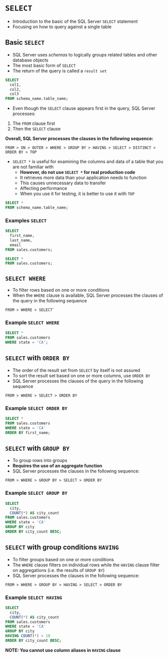 # `SELECT`

- Introduction to the basic of the SQL Server `SELECT` statement
- Focusing on how to query against a single table

## Basic `SELECT`

- SQL Server uses *schemas* to logically groups related tables and other database objects
- The most basic form of `SELECT`
- The return of the query is called a `result set`

```sql
SELECT 
  col1, 
  col2, 
  col3
FROM schema_name.table_name;
```

- Even though the `SELECT` clause appears first in the query, SQL Server processes:

1. The `FROM` clause first
1. Then the `SELECT` clause 

**Overall, SQL Server processes the clauses in the following sequence:**

```
FROM > ON > OUTER > WHERE > GROUP BY > HAVING > SELECT > DISTINCT > ORDER BY > TOP
```

- `SELECT *` is useful for examining the columns and data of a table that you are not familiar with
  - **However, do not use `SELECT *` for real production code**
  - It retrieves more data than your application needs to function
  - This causes unnecessary data to transfer
  - Affecting performance
  - When you use it for testing, it is better to use it with `TOP`

```sql
SELECT *
FROM schema_name.table_name;
```

### Examples `SELECT`

```sql
SELECT 
  first_name, 
  last_name, 
  email
FROM sales.customers;
```

```sql
SELECT *
FROM sales.customers;
```

## `SELECT WHERE`

- To filter rows based on one or more conditions
- When the `WHERE` clause is available, SQL Server processes the clauses of the query in the following sequence

```
FROM > WHERE > SELECT`
```

### Example `SELECT WHERE`

```sql
SELECT *
FROM sales.customers
WHERE state = 'CA';
```

## `SELECT` with `ORDER BY`

- The order of the result set from `SELECT` by itself is not assured
- To sort the result set based on one or more columns, use `ORDER BY`
- SQL Server processes the clauses of the query in the following sequence

```
FROM > WHERE > SELECT > ORDER BY
```

### Example `SELECT ORDER BY`

```sql
SELECT *
FROM sales.customers
WHERE state = 'CA'
ORDER BY first_name;
```

## `SELECT` with `GROUP BY`

- To group rows into groups
- **Requires the use of an aggregate function**
- SQL Server processes the clauses in the following sequence: 

```
FROM > WHERE > GROUP BY > SELECT > ORDER BY
```

### Example `SELECT GROUP BY`

```sql
SELECT 
  city, 
  COUNT(*) AS city_count
FROM sales.customers
WHERE state = 'CA'
GROUP BY city
ORDER BY city_count DESC;
```

## `SELECT` with group conditions `HAVING`

- To filter groups based on one or more conditions
- The `WHERE` clause filters on individual rows while the `HAVING` clause filter on aggregations (i.e. the results of `GROUP BY`)
- SQL Server processes the clauses in the following sequence: 

```
FROM > WHERE > GROUP BY > HAVING > SELECT > ORDER BY
```

### Example `SELECT HAVING`

```sql
SELECT 
  city, 
  COUNT(*) AS city_count
FROM sales.customers
WHERE state = 'CA'
GROUP BY city
HAVING COUNT(*) > 10
ORDER BY city_count DESC;
```

**NOTE: You cannot use column aliases in `HAVING` clause**
